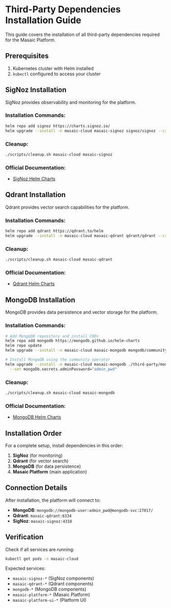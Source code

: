 # Third-Party Dependencies Installation Guide

This guide covers the installation of all third-party dependencies required for the Masaic Platform.

## Prerequisites

1. Kubernetes cluster with Helm installed
2. `kubectl` configured to access your cluster

## SigNoz Installation

SigNoz provides observability and monitoring for the platform.

### Installation Commands:
```bash
helm repo add signoz https://charts.signoz.io/
helm upgrade --install -n masaic-cloud masaic-signoz signoz/signoz --create-namespace
```

### Cleanup:
```bash
./scripts/cleanup.sh masaic-cloud masaic-signoz
```

### Official Documentation:
- [SigNoz Helm Charts](https://github.com/SigNoz/charts)

## Qdrant Installation

Qdrant provides vector search capabilities for the platform.

### Installation Commands:
```bash
helm repo add qdrant https://qdrant.to/helm
helm upgrade --install -n masaic-cloud masaic-qdrant qdrant/qdrant --create-namespace
```

### Cleanup:
```bash
./scripts/cleanup.sh masaic-cloud masaic-qdrant
```

### Official Documentation:
- [Qdrant Helm Charts](https://github.com/qdrant/qdrant-helm/tree/main)

## MongoDB Installation

MongoDB provides data persistence and vector storage for the platform.

### Installation Commands:
```bash
# Add MongoDB repository and install CRDs
helm repo add mongodb https://mongodb.github.io/helm-charts
helm repo update
helm upgrade --install -n masaic-cloud masaic-mongodb mongodb/community-operator-crds --create-namespace

# Install MongoDB using the community operator
helm upgrade --install -n masaic-cloud masaic-mongodb ./third-party/mongodb --create-namespace \
  --set mongoDb.secrets.adminPassword="admin_pwd"
```

### Cleanup:
```bash
./scripts/cleanup.sh masaic-cloud masaic-mongodb
```

### Official Documentation:
- [MongoDB Helm Charts](https://github.com/mongodb/helm-charts)

## Installation Order

For a complete setup, install dependencies in this order:

1. **SigNoz** (for monitoring)
2. **Qdrant** (for vector search)
3. **MongoDB** (for data persistence)
4. **Masaic Platform** (main application)

## Connection Details

After installation, the platform will connect to:

- **MongoDB**: `mongodb://mongodb-user:admin_pwd@mongodb-svc:27017/`
- **Qdrant**: `masaic-qdrant:6334`
- **SigNoz**: `masaic-signoz:4318`

## Verification

Check if all services are running:
```bash
kubectl get pods -n masaic-cloud
```

Expected services:
- `masaic-signoz-*` (SigNoz components)
- `masaic-qdrant-*` (Qdrant components)
- `mongodb-*` (MongoDB components)
- `masaic-platform-*` (Masaic Platform)
- `masaic-platform-ui-*` (Platform UI) 